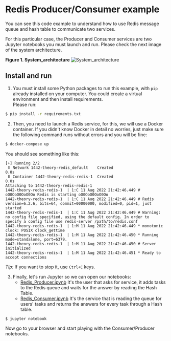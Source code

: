 # Redis Producer/Consumer example

You can see this code example to understand how to use Redis message queue and hash table to communicate two services.

For this particular case, the Producer and Consumer services are two Jupyter notebooks you must launch and run. Please check the next image of the system architecture.

**Figure 1. System_architecture**
![System_architecture](https://i.imgur.com/IzKD0b8.png)

## Install and run

1. You must install some Python packages to run this example, with `pip` already installed on your computer. You could create a virtual environment and then install requirements.  
Please run:

```bash
$ pip install -r requirements.txt
```

2. Then, you need to launch a Redis service, for this, we will use a Docker container. If you didn't know Docker in detail no worries, just make sure the following command runs without errors and you will be fine:

```bash
$ docker-compose up
```

You should see something like this:

```
[+] Running 2/2
 ⠿ Network 1442-theory-redis_default    Created                                                                                                                                                                0.0s
 ⠿ Container 1442-theory-redis-redis-1  Created                                                                                                                                                                0.0s
Attaching to 1442-theory-redis-redis-1
1442-theory-redis-redis-1  | 1:C 11 Aug 2022 21:42:46.449 # oO0OoO0OoO0Oo Redis is starting oO0OoO0OoO0Oo
1442-theory-redis-redis-1  | 1:C 11 Aug 2022 21:42:46.449 # Redis version=6.2.6, bits=64, commit=00000000, modified=0, pid=1, just started
1442-theory-redis-redis-1  | 1:C 11 Aug 2022 21:42:46.449 # Warning: no config file specified, using the default config. In order to specify a config file use redis-server /path/to/redis.conf
1442-theory-redis-redis-1  | 1:M 11 Aug 2022 21:42:46.449 * monotonic clock: POSIX clock_gettime
1442-theory-redis-redis-1  | 1:M 11 Aug 2022 21:42:46.450 * Running mode=standalone, port=6379.
1442-theory-redis-redis-1  | 1:M 11 Aug 2022 21:42:46.450 # Server initialized
1442-theory-redis-redis-1  | 1:M 11 Aug 2022 21:42:46.451 * Ready to accept connections
```

*Tip:* If you want to stop it, use `Ctrl+C` keys.

3. Finally, let's run Jupyter so we can open our notebooks:
   - [Redis_Producer.ipynb](https://github.com/amulet1989/Redis_producer-consumer_example/blob/main/Redis_Producer.ipynb) It's the user that asks for service, it adds tasks to the Redis queue and waits for the answer by reading the Hash Table.
   - [Redis_Consumer.ipynb](https://github.com/amulet1989/Redis_producer-consumer_example/blob/main/Redis_Consumer.ipynb) It's the service that is reading the queue for users' tasks and returns the answers for every task through a Hash table.

```bash
$ jupyter notebook
```

Now go to your browser and start playing with the Consumer/Producer notebooks.
